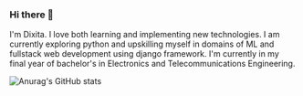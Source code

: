 ### Hi there 👋

I'm Dixita. I love both learning and implementing new technologies. I am currently exploring python and upskilling myself in domains of ML and fullstack web development using django framework. I'm currently in my final year of bachelor's in Electronics and Telecommunications Engineering.

![Anurag's GitHub stats](https://github-readme-stats.vercel.app/api?username=DixitaPatil08&show_icons=true&theme=radical)
